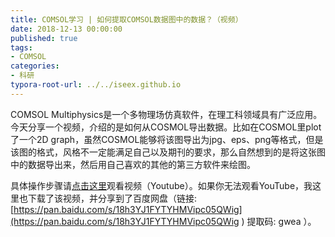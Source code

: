 ```yaml
---
title: COMSOL学习 | 如何提取COMSOL数据图中的数据？（视频）
date: 2018-12-13 00:00:00
published: true
tags:
- COMSOL
categories:
- 科研
typora-root-url: ../../iseex.github.io
---
```


COMSOL Multiphysics是一个多物理场仿真软件，在理工科领域具有广泛应用。今天分享一个视频，介绍的是如何从COSMOL导出数据。比如在COSMOL里plot了一个2D graph，虽然COSMOL能够将该图导出为jpg、eps、png等格式，但是该图的格式，风格不一定能满足自己以及期刊的要求，那么自然想到的是将这张图中的数据导出来，然后用自己喜欢的其他的第三方软件来绘图。

具体操作步骤请[点击这里](https://www.youtube.com/embed/3HJTEYfqW5E)观看视频（Youtube）。如果你无法观看YouTube，我这里也下载了该视频，并分享到了百度网盘（链接: [https://pan.baidu.com/s/18h3YJ1FYTYHMVipc05QWig](https://pan.baidu.com/s/18h3YJ1FYTYHMVipc05QWig ) 提取码: gwea ）。

